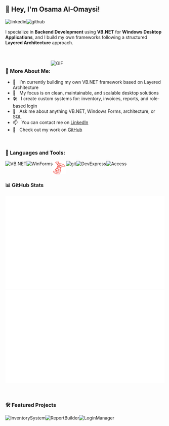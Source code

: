 ## 👋 Hey, I'm Osama Al-Omaysi!
<a href='https://www.linkedin.com/in/osama-vbnet/'><img align='left' alt="linkedin" src="https://raw.githubusercontent.com/rahul-jha98/rahul-jha98/561d474902b59c7429ec22bb73e225696c27b202/assets/linkedin.svg" height='18px'/></a>
<a href='https://github.com/osama-vbnet'><img align='left' alt="github" src="https://raw.githubusercontent.com/rahul-jha98/rahul-jha98/main/assets/github.svg" height='18px'/></a>

<br clear="left"/>

I specialize in **Backend Development** using **VB.NET** for **Windows Desktop Applications**, and I build my own frameworks following a structured **Layered Architecture** approach.

<br/>
<br/>

<img align="right" alt="GIF" src="https://raw.githubusercontent.com/rahul-jha98/rahul-jha98/main/techstack.gif" width="360px"/>

### 🧐 More About Me:

- 🔭 &nbsp; I’m currently building my own VB.NET framework based on Layered Architecture  
- 🧱 &nbsp; My focus is on clean, maintainable, and scalable desktop solutions  
- 🛠️ &nbsp; I create custom systems for: inventory, invoices, reports, and role-based login  
- 💬 &nbsp; Ask me about anything VB.NET, Windows Forms, architecture, or SQL  
- 📫 &nbsp; You can contact me on [LinkedIn](https://www.linkedin.com/in/osama-vbnet/)  
- 💼 &nbsp; Check out my work on [GitHub](https://github.com/osama-vbnet)  

<br/>

### 🔨 Languages and Tools:
<a href="#"><img align="left" alt="VB.NET" height="42px" src="https://upload.wikimedia.org/wikipedia/commons/4/4f/VB.NET_Logo.svg"></a>
<a href="#"><img align="left" alt="WinForms" height="42px" src="https://upload.wikimedia.org/wikipedia/commons/9/92/.NET_Framework_logo.png"></a>
<a href="#"><img align="left" alt="SQL Server" height="42px" src="https://raw.githubusercontent.com/devicons/devicon/master/icons/microsoftsqlserver/microsoftsqlserver-plain.svg"></a>
<a href="https://git-scm.com/" target="_blank"><img src="https://raw.githubusercontent.com/rahul-jha98/github_readme_icons/main/language_and_tools/square/git-scm/git-scm.svg" align="left" alt="git" height='42px'/></a>
<a href="#"><img align="left" alt="DevExpress" height="42px" src="https://seeklogo.com/images/D/devexpress-logo-0362B51975-seeklogo.com.png"></a>
<a href="#"><img align="left" alt="Access" height="42px" src="https://upload.wikimedia.org/wikipedia/commons/f/f1/Microsoft_Office_Access_%282018%E2%80%93present%29.svg"></a>

<br clear="left"/>

### 📊 GitHub Stats
<a href='https://github.com/osama-vbnet'>
  
![Stats Overview](https://raw.githubusercontent.com/rahul-jha98/github-stats-transparent/output/generated/overview.svg)  
![Most Used Languages](https://raw.githubusercontent.com/rahul-jha98/github-stats-transparent/output/generated/languages.svg)

</a>

<br/>

### 🛠️ Featured Projects
<a href="#"><img alt="InventorySystem" src="./projects/inventory.svg" height="68" align="left"></a>
<a href="#"><img alt="ReportBuilder" src="./projects/reportbuilder.svg" height="68" align="left"></a>
<a href="#"><img alt="LoginManager" src="./projects/login.svg" height="68" align="left"></a>

<br clear="left"/>
